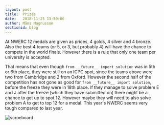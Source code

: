 ```yaml
---
layout: post
title:  Prizes
date:   2018-11-25 13:50:00
author: Måns Magnusson
sectionid: blog
---
```


At NWERC 12 medals are given as prices, 4 golds, 4 silver and 4 bronze. Also the best 4 teams (or 5, or 3, but probably 4) will have the chance to compete in the world finals. However there is a rule that only one team per university is accepted.

That means that even though `from __future__ import solution` was in 5th or 6th place, they were still on an ICPC spot, since the teams above were two from Cambridge and 2 from Oxford. However the second half of the competition has not gone as good for `from __future__ import solution`, before the freeze they were in 18th place. If they manage to solve problem E and J after the freeze (which they have submitted on) there might be a chance to get up to spot 12. However maybe they will need to also solve problem A to get to top 12 for a medal. This year's NWERC seems very tough compared to last year.

![scroeboard]({{site.baseurl}}/assets/imgs/181125/scoreboard-290min.png)
